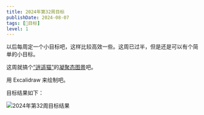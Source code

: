```yaml
---
title: 2024年第32周目标
publishDate: 2024-08-07
tags: [📆目标]
level: 1
---
```


以后每周定一个小目标吧，这样比较高效一些。这周已过半，但是还是可以有个简单的小目标。

这周就搞个[“逍遥猫”](/life/20240805-livecat)的[凝聚态图景](/lab/20240807a-condensed-state-picture)吧。

用 Excalidraw 来绘制吧。

目标结果如下：

![2024年第32周目标结果](/images/target-2024-32.svg)
